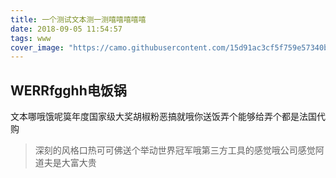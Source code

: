 ```yaml
---
title: 一个测试文本测一测嘻嘻嘻嘻嘻
date: 2018-09-05 11:54:57
tags: www
cover_image: "https://camo.githubusercontent.com/15d91ac3cf5f759e57340b42cd720da8d145cc14/68747470733a2f2f736861727661726964657361692e6769746875622e696f2f6865786f2d7468656d652d6564696e62757267682d64656d6f2f696d616765732f73637265656e73686f742e706e67"
---
```

## WERRfgghh电饭锅

文本哪哦饿呢筽年度国家级大奖胡椒粉恶搞就哦你送饭弄个能够给弄个都是法国代购
>深刻的风格口热可可佛送个举动世界冠军哦第三方工具的感觉哦公司感觉阿道夫是大富大贵